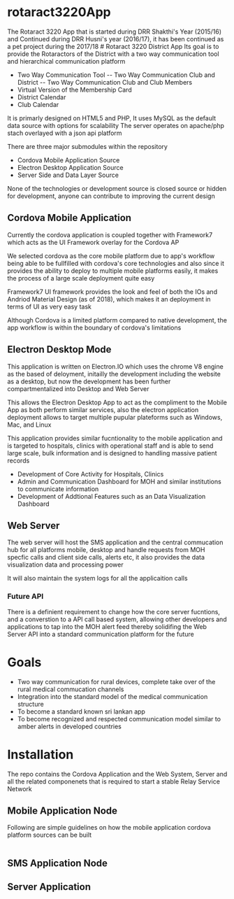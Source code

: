 # rotaract3220App
The Rotaract 3220 App that is started during DRR Shakthi's Year (2015/16) and Continued during DRR Husni's year (2016/17), it has been continued as a pet project during the 2017/18 # Rotaract 3220 District App
Its goal is to provide the Rotaractors of the District with a two way communication tool and hierarchical communication platform
- Two Way Communication Tool
-- Two Way Communication Club and District
-- Two Way Communication Club and Club Members
- Virtual Version of the Membership Card
- District Calendar
- Club Calendar

It is primarly designed on HTML5 and PHP, It uses MySQL as the default data source with options for scalability
The server operates on apache/php stach overlayed with a json api platform

There are three major submodules within the repository
- Cordova Mobile Application Source
- Electron Desktop Application Source
- Server Side and Data Layer Source

None of the technologies or development source is closed source or hidden for development, anyone can contribute to improving the current design

## Cordova Mobile Application

 Currently the cordova application is coupled together with Framework7 which acts as the UI Framework overlay for the Cordova AP
 
 We selected cordova as the core mobile platform due to app's workflow being able to be fullfilled with cordova's core technologies and also since it provides the ability to deploy to multiple mobile platforms easily, it makes the process of a large scale deployment quite easy
 
 Framework7 UI framework provides the look and feel of both the IOs and Andriod Material Design (as of 2018), which makes it an deployment in terms of UI as very easy task
 
 Although Cordova is a limited platform compared to native development, the app workflow is within the boundary of cordova's limitations
 
 ## Electron Desktop Mode
 
 This application is written on Electron.IO which uses the chrome V8 engine as the based of deloyment, initailly the development including the website as a desktop, but now the development has been further compartmentalized into Desktop and Web Server
 
 This allows the Electron Desktop App to act as the compliment to the Mobile App as both perform similar services, also the electron application deployment allows to target multiple pupular plateforms such as Windows, Mac, and Linux
 
 This application provides similar fucntionality to the mobile application and is targeted to hospitals, clinics with operational staff and is able to send large scale, bulk information and is designed to handling massive patient records
 
 - Development of Core Activity for Hospitals, Clinics
 - Admin and Communication Dashboard for MOH and similar institutions to communicate information
 - Development of Addtional Features such as an Data Visualization Dashboard
 
 ## Web Server
 
 The web server will host the SMS application and the central commucation hub for all platforms mobile, desktop and handle requests from MOH specfic calls and client side calls, alerts etc, it also provides the data visualization data and processing power
 
 It will also maintain the system logs for all the applicaition calls
 
 ### Future API
There is a definient requirement to change how the core server fucntions, and a converstion to a API call based system, allowing other developers and applications to tap into the MOH alert feed thereby solidifing the Web Server API into a standard communication platform for the future

# Goals

- Two way communication for rural devices, complete take over of the rural medical commucation channels
- Integration into the standard model of the medical communication structure
- To become a standard known sri lankan app
- To become recognized and respected communication model similar to amber alerts in developed countries

# Installation

The repo contains the Cordova Application and the Web System, Server and all the related componenets that is required to start a stable Relay Service Network

## Mobile Application Node

Following are simple guidelines on how the mobile application cordova platform sources can be built

```bash

```

## SMS Application Node

## Server Application

